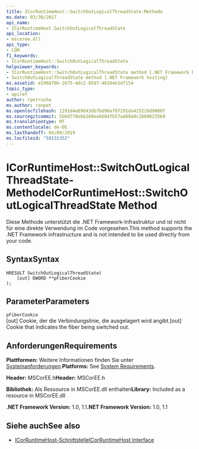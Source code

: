 ```yaml
---
title: ICorRuntimeHost::SwitchOutLogicalThreadState-Methode
ms.date: 03/30/2017
api_name:
- ICorRuntimeHost.SwitchOutLogicalThreadState
api_location:
- mscoree.dll
api_type:
- COM
f1_keywords:
- ICorRuntimeHost::SwitchOutLogicalThreadState
helpviewer_keywords:
- ICorRuntimeHost::SwitchOutLogicalThreadState method [.NET Framework hosting]
- SwitchOutLogicalThreadState method [.NET Framework hosting]
ms.assetid: e1968f0b-2675-4dc2-8507-46164e1df154
topic_type:
- apiref
author: rpetrusha
ms.author: ronpet
ms.openlocfilehash: 1291d4e69843db7bd90af07291da415220d98807
ms.sourcegitcommit: 5b6d778ebb269ee6684fb57ad69a8c28b06235b9
ms.translationtype: MT
ms.contentlocale: de-DE
ms.lasthandoff: 04/08/2019
ms.locfileid: "59131352"
---
```

# <a name="icorruntimehostswitchoutlogicalthreadstate-method"></a><span data-ttu-id="7ad91-102">ICorRuntimeHost::SwitchOutLogicalThreadState-Methode</span><span class="sxs-lookup"><span data-stu-id="7ad91-102">ICorRuntimeHost::SwitchOutLogicalThreadState Method</span></span>
<span data-ttu-id="7ad91-103">Diese Methode unterstützt die .NET Framework-Infrastruktur und ist nicht für eine direkte Verwendung im Code vorgesehen.</span><span class="sxs-lookup"><span data-stu-id="7ad91-103">This method supports the .NET Framework infrastructure and is not intended to be used directly from your code.</span></span>  
  
## <a name="syntax"></a><span data-ttu-id="7ad91-104">Syntax</span><span class="sxs-lookup"><span data-stu-id="7ad91-104">Syntax</span></span>  
  
```  
HRESULT SwitchOutLogicalThreadState(  
    [out] DWORD **pFiberCookie  
);  
```  
  
## <a name="parameters"></a><span data-ttu-id="7ad91-105">Parameter</span><span class="sxs-lookup"><span data-stu-id="7ad91-105">Parameters</span></span>  
 `pFiberCookie`  
 <span data-ttu-id="7ad91-106">[out] Cookie, der die Verbindungslinie, die ausgelagert wird angibt.</span><span class="sxs-lookup"><span data-stu-id="7ad91-106">[out] Cookie that indicates the fiber being switched out.</span></span>  
  
## <a name="requirements"></a><span data-ttu-id="7ad91-107">Anforderungen</span><span class="sxs-lookup"><span data-stu-id="7ad91-107">Requirements</span></span>  
 <span data-ttu-id="7ad91-108">**Plattformen:** Weitere Informationen finden Sie unter [Systemanforderungen](../../../../docs/framework/get-started/system-requirements.md).</span><span class="sxs-lookup"><span data-stu-id="7ad91-108">**Platforms:** See [System Requirements](../../../../docs/framework/get-started/system-requirements.md).</span></span>  
  
 <span data-ttu-id="7ad91-109">**Header:** MSCorEE.h</span><span class="sxs-lookup"><span data-stu-id="7ad91-109">**Header:** MSCorEE.h</span></span>  
  
 <span data-ttu-id="7ad91-110">**Bibliothek:** Als Ressource in MSCorEE.dll enthalten</span><span class="sxs-lookup"><span data-stu-id="7ad91-110">**Library:** Included as a resource in MSCorEE.dll</span></span>  
  
 <span data-ttu-id="7ad91-111">**.NET Framework Version:** 1.0, 1.1</span><span class="sxs-lookup"><span data-stu-id="7ad91-111">**.NET Framework Version:** 1.0, 1.1</span></span>  
  
## <a name="see-also"></a><span data-ttu-id="7ad91-112">Siehe auch</span><span class="sxs-lookup"><span data-stu-id="7ad91-112">See also</span></span>

- [<span data-ttu-id="7ad91-113">ICorRuntimeHost-Schnittstelle</span><span class="sxs-lookup"><span data-stu-id="7ad91-113">ICorRuntimeHost Interface</span></span>](../../../../docs/framework/unmanaged-api/hosting/icorruntimehost-interface.md)
